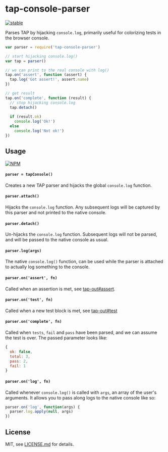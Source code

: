# tap-console-parser

[![stable](http://badges.github.io/stability-badges/dist/stable.svg)](http://github.com/badges/stability-badges)

Parses TAP by hijacking `console.log`, primarily useful for colorizing tests in the browser console.

```js
var parser = require('tap-console-parser')

// start hijacking console.log()
var tap = parser()

// we can print to the real console with log()
tap.on('assert', function (assert) {
  tap.log('Got assert!', assert.name)
})

// get result
tap.on('complete', function (result) {
  // stop hijacking console.log
  tap.detach()
  
  if (result.ok)
    console.log('Ok!')
  else
    console.log('Not ok!')
})
```

## Usage

[![NPM](https://nodei.co/npm/tap-console-parser.png)](https://www.npmjs.com/package/tap-console-parser)

#### `parser = tapConsole()`

Creates a new TAP parser and hijacks the global `console.log` function. 

#### `parser.attach()`

Hijacks the `console.log` function. Any subsequent logs will be captured by this parser and not printed to the native console.

#### `parser.detach()`

Un-hijacks the `console.log` function. Subsequent logs will not be parsed, and will be passed to the native console as usual.

#### `parser.log(args)`

The native `console.log()` function, can be used while the parser is attached to actually log something to the console.

#### `parser.on('assert', fn)`

Called when an assertion is met, see [tap-out#assert](https://github.com/scottcorgan/tap-out/blob/f38110d2201165458b3ee7adac72cbe8f385fbf4/README.md#tonassert-function-assertion-).

#### `parser.on('test', fn)`

Called when a new test block is met, see [tap-out#test](https://github.com/scottcorgan/tap-out/blob/f38110d2201165458b3ee7adac72cbe8f385fbf4/README.md#tontest-function-test-)

#### `parser.on('complete', fn)`

Called when `tests`, `fail` and `pass` have been parsed, and we can assume the test is over. The passed parameter looks like:

```js
{
  ok: false,
  total: 3,
  pass: 2,
  fail: 1
}
```

#### `parser.on('log', fn)`

Called whenever `console.log()` is called with `args`, an array of the user's arguments. It allows you to pass along logs to the native console like so:

```js
parser.on('log', function(args) {
  parser.log.apply(null, args)
})
```

## License

MIT, see [LICENSE.md](http://github.com/Jam3/tap-console-parser/blob/master/LICENSE.md) for details.
